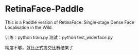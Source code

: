 # RetinaFace-Paddle
This is a Paddle version of RetinaFace: Single-stage Dense Face Localisation in the Wild.

训练：python train.py
测试：python test_widerface.py

精度不够，就比正式提交比赛结果了
